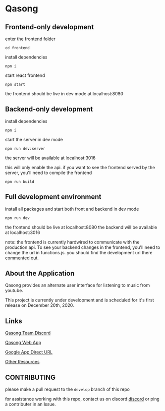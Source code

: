 # Qasong

## Frontend-only development

enter the frontend folder

`cd frontend`

install dependencies

`npm i`

start react frontend

`npm start`

the frontend should be live in dev mode at localhost:8080

## Backend-only development

install dependencies

`npm i`

start the server in dev mode

`npm run dev:server`

the server will be available at localhost:3016

this will only enable the api. if you want to see the frontend served by the server, you'll need to compile the frontend

`npm run build`

## Full development environment

install all packages and start both front and backend in dev mode

`npm run dev`

the frontend should be live at localhost:8080
the backend will be available at localhost:3016

note: the frontend is currently hardwired to communicate with the production api.
To see your backend changes in the frontend, you'll need to change the url in functions.js. 
you should find the development url there commented out. 

## About the Application

Qasong provides an alternate user interface for listening to music from youtube.

This project is currently under development and is scheduled for it's first release on December 20th, 2020.

## Links

[Qasong Team Discord](https://discord.gg/b2gEwT8)

[Qasong Web App](https://qasong.com)

[Google App Direct URL](https://qasong.appspot.com)

[Other Resources](https://team.qasong.com)

## CONTRIBUTING 

please make a pull request to the `develop` branch of this repo

for assistance working with this repo, contact us on discord [discord](https://discord.gg/b2gEwT8) or ping a contributer in an Issue. 
